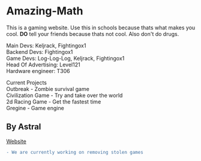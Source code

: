 # Amazing-Math
This is a gaming website. Use this in schools because thats what makes you cool. **DO** tell your friends because thats not cool. Also don't do drugs.

Main Devs: Keljrack, Fightingox1<br />
Backend Devs: Fightingox1 <br />
Game Devs: Log-Log-Log, Keljrack, Fightingox1<br />
Head Of Advertising: Level121 <br />
Hardware engineer: T306

Current Projects <br />
Outbreak - Zombie survival game <br />
Civilization Game - Try and take over the world <br />
2d Racing Game - Get the fastest time <br />
Gregine - Game engine

## By Astral

[Website](https://amazing-math.github.io/)

```diff
- We are currently working on removing stolen games
```
